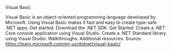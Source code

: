 Visual Basic

Visual Basic is an object-oriented programming language developed by Microsoft. Using Visual Basic makes it fast and easy to create type-safe .NET apps. Get started. Download the .NET SDK. Get Started. Create a .NET Core console application using Visual Studio. Create a .NET Standard library using Visual Studio. Walkthroughs. Additional resources.
Source: https://learn.microsoft.com/en-us/dotnet/visual-basic/